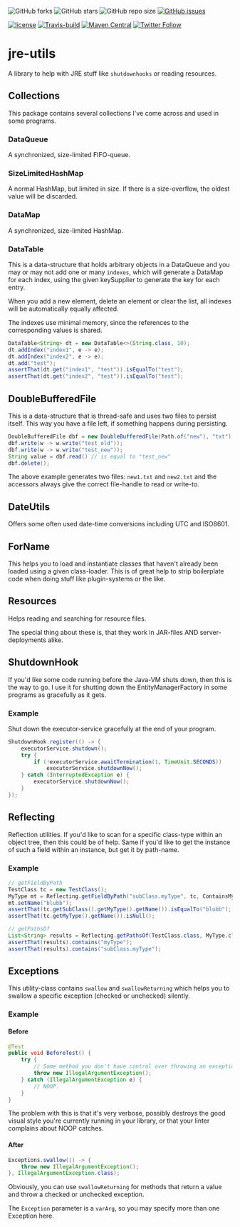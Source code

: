 ![GitHub forks](https://img.shields.io/github/forks/UnterrainerInformatik/java-jre-utils?style=social) ![GitHub stars](https://img.shields.io/github/stars/UnterrainerInformatik/java-jre-utils?style=social) ![GitHub repo size](https://img.shields.io/github/repo-size/UnterrainerInformatik/java-jre-utils) [![GitHub issues](https://img.shields.io/github/issues/UnterrainerInformatik/java-jre-utils)](https://github.com/UnterrainerInformatik/java-jre-utils/issues)

[![license](https://img.shields.io/github/license/unterrainerinformatik/FiniteStateMachine.svg?maxAge=2592000)](http://unlicense.org) [![Travis-build](https://travis-ci.org/UnterrainerInformatik/java-jre-utils.svg?branch=master)](https://travis-ci.org/github/UnterrainerInformatik/java-jre-utils) [![Maven Central](https://img.shields.io/maven-central/v/info.unterrainer.commons/jre-utils)](https://search.maven.org/artifact/org.webjars.npm/jre-utils) [![Twitter Follow](https://img.shields.io/twitter/follow/throbax.svg?style=social&label=Follow&maxAge=2592000)](https://twitter.com/throbax)




# jre-utils

A library to help with JRE stuff like `shutdownhooks` or reading resources.



## Collections

This package contains several collections I've come across and used in some programs.

### DataQueue

A synchronized, size-limited FIFO-queue.

### SizeLimitedHashMap

A normal HashMap, but limited in size.
If there is a size-overflow, the oldest value will be discarded.

### DataMap

A synchronized, size-limited HashMap.

### DataTable

This is a data-structure that holds arbitrary objects in a DataQueue and you may or may not add one or many `indexes`, which will generate a DataMap for each index, using the given keySupplier to generate the key for each entry.

When you add a new element, delete an element or clear the list, all indexes will be automatically equally affected.

The indexes use minimal memory, since the references to the corresponding values is shared.

```java
DataTable<String> dt = new DataTable<>(String.class, 10);
dt.addIndex("index1", e -> e);
dt.addIndex("index2", e -> e);
dt.add("test");
assertThat(dt.get("index1", "test")).isEqualTo("test");
assertThat(dt.get("index2", "test")).isEqualTo("test");
```





## DoubleBufferedFile

This is a data-structure that is thread-safe and uses two files to persist itself.
This way you have a file left, if something happens during persisting.

```java
DoubleBufferedFile dbf = new DoubleBufferedFile(Path.of("new"), "txt");
dbf.write(w -> w.write("test_old"));
dbf.write(w -> w.write("test_new"));
String value = dbf.read() // is equal to "test_new"
dbf.delete();
```

The above example generates two files: `new1.txt` and `new2.txt` and the accessors always give the correct file-handle to read or write-to.



## DateUtils

Offers some often used date-time conversions including UTC and ISO8601.



## ForName

This helps you to load and instantiate classes that haven't already been loaded using a given class-loader. This is of great help to strip boilerplate code when doing stuff like plugin-systems or the like.



## Resources

Helps reading and searching for resource files.

The special thing about these is, that they work in JAR-files AND server-deployments alike.



## ShutdownHook

If you'd like some code running before the Java-VM shuts down, then this is the way to go.
I use it for shutting down the EntityManagerFactory in some programs as gracefully as it gets.

### Example

Shut down the executor-service gracefully at the end of your program.

```java
ShutdownHook.register(() -> {
    executorService.shutdown();
    try {
        if (!executorService.awaitTermination(1, TimeUnit.SECONDS))
            executorService.shutdownNow();
    } catch (InterruptedException e) {
        executorService.shutdownNow();
    }
});
```



## Reflecting

Reflection utilities.
If you'd like to scan for a specific class-type within an object tree, then this could be of help.
Same if you'd like to get the instance of such a field within an instance, but get it by path-name.

### Example

```java
// getFieldByPath
TestClass tc = new TestClass();
MyType mt = Reflecting.getFieldByPath("subClass.myType", tc, ContainsMyType.class);
mt.setName("blubb");
assertThat(tc.getSubClass().getMyType().getName()).isEqualTo("blubb");
assertThat(tc.getMyType().getName()).isNull();

// getPathsOf
List<String> results = Reflecting.getPathsOf(TestClass.class, MyType.class, ContainsMyType.class);
assertThat(results).contains("myType");
assertThat(results).contains("subClass.myType");
```



## Exceptions

This utility-class contains `swallow` and `swallowReturning` which helps you to swallow a specific exception (checked or unchecked) silently.

### Example

#### Before

```java
@Test
public void BeforeTest() {
    try {
        // Some method you don't have control over throwing an exception.
        throw new IllegalArgumentException();
    } catch (IllegalArgumentException e) {
        // NOOP.
    }
}
```

The problem with this is that it's very verbose, possibly destroys the good visual style you're currently running in your library, or that your linter complains about NOOP catches.

#### After

```Java
Exceptions.swallow(() -> {
    throw new IllegalArgumentException();
}, IllegalArgumentException.class);
```

Obviously, you can use `swallowReturning` for methods that return a value and throw a checked or unchecked exception.

The `Exception` parameter is a `varArg`, so you may specify more than one Exception here.

